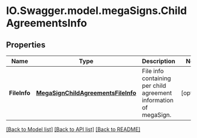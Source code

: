 # IO.Swagger.model.megaSigns.ChildAgreementsInfo
## Properties

Name | Type | Description | Notes
------------ | ------------- | ------------- | -------------
**FileInfo** | [**MegaSignChildAgreementsFileInfo**](MegaSignChildAgreementsFileInfo.md) | File info containing per child agreement information of megaSign. | [optional] 

[[Back to Model list]](../README.md#documentation-for-models) [[Back to API list]](../README.md#documentation-for-api-endpoints) [[Back to README]](../README.md)

